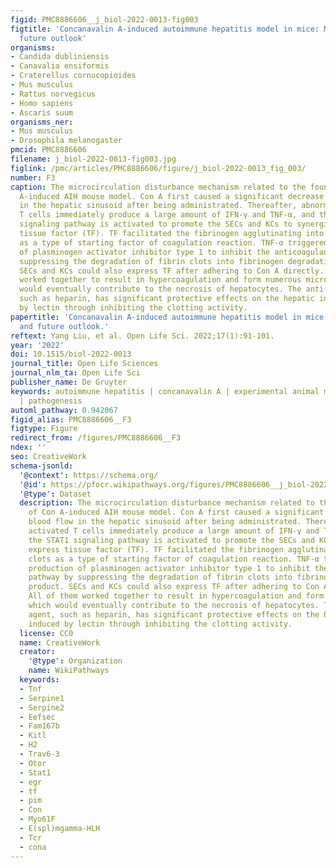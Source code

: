```yaml
---
figid: PMC8886606__j_biol-2022-0013-fig003
figtitle: 'Concanavalin A-induced autoimmune hepatitis model in mice: Mechanisms and
  future outlook'
organisms:
- Candida dubliniensis
- Canavalia ensiformis
- Craterellus cornucopioides
- Mus musculus
- Rattus norvegicus
- Homo sapiens
- Ascaris suum
organisms_ner:
- Mus musculus
- Drosophila melanogaster
pmcid: PMC8886606
filename: j_biol-2022-0013-fig003.jpg
figlink: /pmc/articles/PMC8886606/figure/j_biol-2022-0013_fig_003/
number: F3
caption: The microcirculation disturbance mechanism related to the foundation of Con
  A-induced AIH mouse model. Con A first caused a significant decrease in blood flow
  in the hepatic sinusoid after being administrated. Thereafter, abnormally activated
  T cells immediately produce a large amount of IFN-γ and TNF-α, and then the STAT1
  signaling pathway is activated to promote the SECs and KCs to synergistically express
  tissue factor (TF). TF facilitated the fibrinogen agglutinating into fibrin clots
  as a type of starting factor of coagulation reaction. TNF-α triggered the production
  of plasminogen activator inhibitor type 1 to inhibit the anticoagulant pathway by
  suppressing the degradation of fibrin clots into fibrinogen degradation product.
  SECs and KCs could also express TF after adhering to Con A directly. All of them
  worked together to result in hypercoagulation and form numerous microthrombi, which
  would eventually contribute to the necrosis of hepatocytes. The anti-clotting agent,
  such as heparin, has significant protective effects on the hepatic injury induced
  by lectin through inhibiting the clotting activity.
papertitle: 'Concanavalin A-induced autoimmune hepatitis model in mice: Mechanisms
  and future outlook.'
reftext: Yang Liu, et al. Open Life Sci. 2022;17(1):91-101.
year: '2022'
doi: 10.1515/biol-2022-0013
journal_title: Open Life Sciences
journal_nlm_ta: Open Life Sci
publisher_name: De Gruyter
keywords: autoimmune hepatitis | concanavalin A | experimental animal models | inflammation
  | pathogenesis
automl_pathway: 0.942067
figid_alias: PMC8886606__F3
figtype: Figure
redirect_from: /figures/PMC8886606__F3
ndex: ''
seo: CreativeWork
schema-jsonld:
  '@context': https://schema.org/
  '@id': https://pfocr.wikipathways.org/figures/PMC8886606__j_biol-2022-0013-fig003.html
  '@type': Dataset
  description: The microcirculation disturbance mechanism related to the foundation
    of Con A-induced AIH mouse model. Con A first caused a significant decrease in
    blood flow in the hepatic sinusoid after being administrated. Thereafter, abnormally
    activated T cells immediately produce a large amount of IFN-γ and TNF-α, and then
    the STAT1 signaling pathway is activated to promote the SECs and KCs to synergistically
    express tissue factor (TF). TF facilitated the fibrinogen agglutinating into fibrin
    clots as a type of starting factor of coagulation reaction. TNF-α triggered the
    production of plasminogen activator inhibitor type 1 to inhibit the anticoagulant
    pathway by suppressing the degradation of fibrin clots into fibrinogen degradation
    product. SECs and KCs could also express TF after adhering to Con A directly.
    All of them worked together to result in hypercoagulation and form numerous microthrombi,
    which would eventually contribute to the necrosis of hepatocytes. The anti-clotting
    agent, such as heparin, has significant protective effects on the hepatic injury
    induced by lectin through inhibiting the clotting activity.
  license: CC0
  name: CreativeWork
  creator:
    '@type': Organization
    name: WikiPathways
  keywords:
  - Tnf
  - Serpine1
  - Serpine2
  - Eefsec
  - Fam167b
  - Kitl
  - H2
  - Trav6-3
  - Otor
  - Stat1
  - egr
  - tf
  - pim
  - Con
  - Myo61F
  - E(spl)mgamma-HLH
  - Tcr
  - cona
---
```

